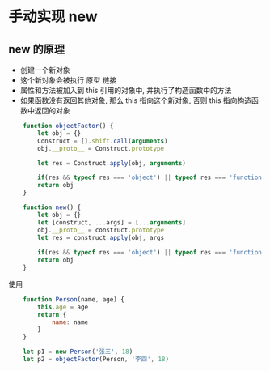 # 手动实现 new 

## new 的原理
 + 创建一个新对象
 + 这个新对象会被执行 原型 链接
 + 属性和方法被加入到 this 引用的对象中, 并执行了构造函数中的方法
 + 如果函数没有返回其他对象, 那么 this 指向这个新对象, 否则 this 指向构造函数中返回的对象

```js
    function objectFactor() {
        let obj = {}
        Construct = [].shift.call(arguments)
        obj.__proto__ = Construct.prototype

        let res = Construct.apply(obj, arguments)

        if(res && typeof res === 'object') || typeof res === 'function') return res
        return obj
    }
```
```js
    function new() {
        let obj = {}
        let [construct, ...args] = [...arguments]
        obj.__proto__ = construct.prototype
        let res = construct.apply(obj, args
        
        if(res && typeof res === 'object') || typeof res === 'function') return res
        return obj
    }
```
使用

```js
    function Person(name, age) {
        this.age = age
        return {
            name: name
        }
    }

    let p1 = new Person('张三', 18)
    let p2 = objectFactor(Person, '李四', 18)
```